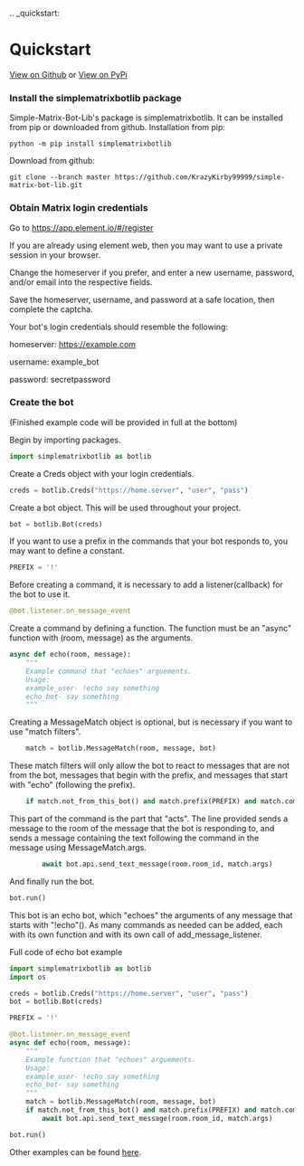 .. _quickstart:

# Quickstart

[View on Github](https://github.com/KrazyKirby99999/simple-matrix-bot-lib) or [View on PyPi](https://pypi.org/project/simplematrixbotlib/)

### Install the simplematrixbotlib package
Simple-Matrix-Bot-Lib's package is simplematrixbotlib. It can be installed from pip or downloaded from github.
Installation from pip:
```
python -m pip install simplematrixbotlib
```
Download from github:
```
git clone --branch master https://github.com/KrazyKirby99999/simple-matrix-bot-lib.git
```

### Obtain Matrix login credentials
Go to https://app.element.io/#/register

If you are already using element web, then you may want to use a private session in your browser.

Change the homeserver if you prefer, and enter a new username, password, and/or email into the respective fields.

Save the homeserver, username, and password at a safe location, then complete the captcha.

Your bot's login credentials should resemble the following:

homeserver: https://example.com

username: example_bot

password: secretpassword

### Create the bot
(Finished example code will be provided in full at the bottom)

Begin by importing packages.
```python
import simplematrixbotlib as botlib
```
Create a Creds object with your login credentials.
```python
creds = botlib.Creds("https://home.server", "user", "pass")
```
Create a bot object. This will be used throughout your project.
```python
bot = botlib.Bot(creds)
```
If you want to use a prefix in the commands that your bot responds to, you may want to define a constant.
```python
PREFIX = '!'
```
Before creating a command, it is necessary to add a listener(callback) for the bot to use it.
```python
@bot.listener.on_message_event
```
Create a command by defining a function. The function must be an "async" function with (room, message) as the arguments.
```python
async def echo(room, message): 
    """
    Example command that "echoes" arguements.
    Usage:
    example_user- !echo say something
    echo_bot- say something
    """
```
Creating a MessageMatch object is optional, but is necessary if you want to use "match filters".
```python
    match = botlib.MessageMatch(room, message, bot) 
```
These match filters will only allow the bot to react to messages that are not from the bot, messages that begin with the prefix, and messages that start with "echo" (following the prefix).
```python
    if match.not_from_this_bot() and match.prefix(PREFIX) and match.command("echo"):
```
This part of the command is the part that "acts". The line provided sends a message to the room of the message that the bot is responding to, and sends a message containing the text following the command in the message using MessageMatch.args.
```python
        await bot.api.send_text_message(room.room_id, match.args) 
```
And finally run the bot.
```python
bot.run()
```
This bot is an echo bot, which "echoes" the arguments of any message that starts with "!echo"(<PREFIX><COMMAND>). As many commands as needed can be added, each with its own function and with its own call of add_message_listener.

Full code of echo bot example
```python
import simplematrixbotlib as botlib
import os

creds = botlib.Creds("https://home.server", "user", "pass")
bot = botlib.Bot(creds)

PREFIX = '!'

@bot.listener.on_message_event
async def echo(room, message):
    """
    Example function that "echoes" arguements.
    Usage:
    example_user- !echo say something
    echo_bot- say something
    """
    match = botlib.MessageMatch(room, message, bot)
    if match.not_from_this_bot() and match.prefix(PREFIX) and match.command("echo"):
        await bot.api.send_text_message(room.room_id, match.args)

bot.run()
```

Other examples can be found [here](examples.html).